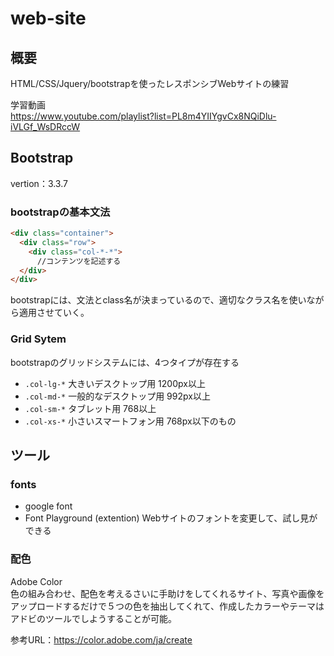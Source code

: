 # web-site



## 概要
HTML/CSS/Jquery/bootstrapを使ったレスポンシブWebサイトの練習  

学習動画  
https://www.youtube.com/playlist?list=PL8m4YIIYgvCx8NQiDlu-iVLGf_WsDRccW  


## Bootstrap
vertion：3.3.7  


### bootstrapの基本文法
```HTML
<div class="container">
  <div class="row">
    <div class="col-*-*">
      //コンテンツを記述する
  </div>
</div>
```
bootstrapには、文法とclass名が決まっているので、適切なクラス名を使いながら適用させていく。  

### Grid Sytem  
bootstrapのグリッドシステムには、4つタイプが存在する

- `.col-lg-*`  大きいデスクトップ用 1200px以上  
- `.col-md-*`  一般的なデスクトップ用 992px以上  
- `.col-sm-*`  タブレット用 768以上  
- `.col-xs-*`  小さいスマートフォン用 768px以下のもの  


## ツール

### fonts

- google font  
- Font Playground (extention) Webサイトのフォントを変更して、試し見ができる

### 配色
Adobe Color  
色の組み合わせ、配色を考えるさいに手助けをしてくれるサイト、写真や画像をアップロードするだけで５つの色を抽出してくれて、作成したカラーやテーマはアドビのツールでしようすることが可能。

参考URL：https://color.adobe.com/ja/create







  
